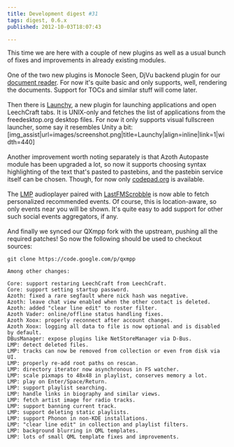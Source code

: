 ```yaml
---
title: Development digest #31
tags: digest, 0.6.x
published: 2012-10-03T18:07:43

---
```


This time we are here with a couple of new plugins as well as a usual
bunch of fixes and improvements in already existing modules.\
\
One of the two new plugins is Monocle Seen, DjVu backend plugin for our
[document reader](/plugins-monocle). For now it's quite basic and only
supports, well, rendering the documents. Support for TOCs and similar
stuff will come later.\
\
Then there is [Launchy](/plugins-launchy), a new plugin for launching
applications and open LeechCraft tabs. It is UNIX-only and fetches the
list of applications from the freedesktop.org desktop files. For now it
only supports visual fullscreen launcher, some say it resembles Unity a
bit:
\[img\_assist|url=images/screenshot.png|title=Launchy|align=inline|link=1|width=440\]\
\
Another improvement worth noting separately is that Azoth Autopaste
module has been upgraded a lot, so now it supports choosing syntax
highlighting of the text that's pasted to pastebins, and the pastebin
service itself can be chosen. Though, for now only
[codepad.org](http://codepad.org) is available.\
\
The [LMP](/plugins-lmp) audioplayer paired with
[LastFMScrobble](/plugins-lastfmscrobble) is now able to fetch
personalized recommended events. Of course, this is location-aware, so
only events near you will be shown. It's quite easy to add support for
other such social events aggregators, if any.\
\
And finally we synced our QXmpp fork with the upstream, pushing all the
required patches! So now the following should be used to checkout
sources:

``` {type="bash"}
git clone https://code.google.com/p/qxmpp

Among other changes:

Core: support restaring LeechCraft from LeechCraft.
Core: support setting startup password.
Azoth: fixed a rare segfault where nick hash was negative.
Azoth: leave chat view enabled when the other contact is deleted.
Azoth: added "clear line edit" to roster filter.
Azoth Vader: online/offline status handling fixes.
Azoth Xoox: properly reconnect after account changes.
Azoth Xoox: logging all data to file is now optional and is disabled by default.
DBusManager: expose plugins like NetStoreManager via D-Bus.
LMP: detect deleted files.
LMP: tracks can now be removed from collection or even from disk via UI.
LMP: properly re-add root paths on rescan.
LMP: directory iterator now asynchronous in FS watcher.
LMP: scale pixmaps to 48x48 in playlist, conserves memory a lot.
LMP: play on Enter/Space/Return.
LMP: support playlist searching.
LMP: handle links in biography and similar views.
LMP: fetch artist image for radio tracks.
LMP: support banning current track.
LMP: support deleting static playlists.
LMP: support Phonon in non-KDE installations.
LMP: "clear line edit" in collection and playlist filters.
LMP: background blurring in QML templates.
LMP: lots of small QML template fixes and improvements.
```
